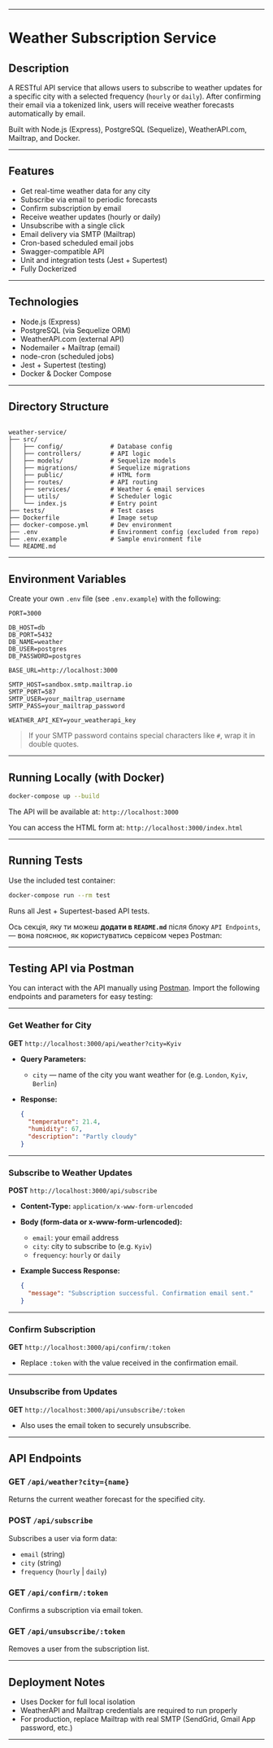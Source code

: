 
---

# Weather Subscription Service

## Description

A RESTful API service that allows users to subscribe to weather updates for a specific city with a selected frequency (`hourly` or `daily`). After confirming their email via a tokenized link, users will receive weather forecasts automatically by email.

Built with Node.js (Express), PostgreSQL (Sequelize), WeatherAPI.com, Mailtrap, and Docker.

---

## Features

- Get real-time weather data for any city
- Subscribe via email to periodic forecasts
- Confirm subscription by email
- Receive weather updates (hourly or daily)
- Unsubscribe with a single click
- Email delivery via SMTP (Mailtrap)
- Cron-based scheduled email jobs
- Swagger-compatible API
- Unit and integration tests (Jest + Supertest)
- Fully Dockerized

---

## Technologies

- Node.js (Express)
- PostgreSQL (via Sequelize ORM)
- WeatherAPI.com (external API)
- Nodemailer + Mailtrap (email)
- node-cron (scheduled jobs)
- Jest + Supertest (testing)
- Docker & Docker Compose

---

## Directory Structure

```

weather-service/
├── src/
│   ├── config/             # Database config
│   ├── controllers/        # API logic
│   ├── models/             # Sequelize models
│   ├── migrations/         # Sequelize migrations
│   ├── public/             # HTML form
│   ├── routes/             # API routing
│   ├── services/           # Weather & email services
│   ├── utils/              # Scheduler logic
│   └── index.js            # Entry point
├── tests/                  # Test cases
├── Dockerfile              # Image setup
├── docker-compose.yml      # Dev environment
├── .env                    # Environment config (excluded from repo)
├── .env.example            # Sample environment file
└── README.md

````

---

## Environment Variables

Create your own `.env` file (see `.env.example`) with the following:

```env
PORT=3000

DB_HOST=db
DB_PORT=5432
DB_NAME=weather
DB_USER=postgres
DB_PASSWORD=postgres

BASE_URL=http://localhost:3000

SMTP_HOST=sandbox.smtp.mailtrap.io
SMTP_PORT=587
SMTP_USER=your_mailtrap_username
SMTP_PASS=your_mailtrap_password

WEATHER_API_KEY=your_weatherapi_key
````

> If your SMTP password contains special characters like `#`, wrap it in double quotes.

---

## Running Locally (with Docker)

```bash
docker-compose up --build
```

The API will be available at:
`http://localhost:3000`

You can access the HTML form at:
`http://localhost:3000/index.html`

---

## Running Tests

Use the included test container:

```bash
docker-compose run --rm test
```

Runs all Jest + Supertest-based API tests.

Ось секція, яку ти можеш **додати в `README.md`** після блоку `API Endpoints`, — вона пояснює, як користуватись сервісом через Postman:

---

## Testing API via Postman

You can interact with the API manually using [Postman](https://www.postman.com/). Import the following endpoints and parameters for easy testing:

---

### Get Weather for City

**GET** `http://localhost:3000/api/weather?city=Kyiv`

* **Query Parameters:**

  * `city` — name of the city you want weather for (e.g. `London`, `Kyiv`, `Berlin`)
* **Response:**

  ```json
  {
    "temperature": 21.4,
    "humidity": 67,
    "description": "Partly cloudy"
  }
  ```

---

### Subscribe to Weather Updates

**POST** `http://localhost:3000/api/subscribe`

* **Content-Type:** `application/x-www-form-urlencoded`

* **Body (form-data or x-www-form-urlencoded):**

  * `email`: your email address
  * `city`: city to subscribe to (e.g. `Kyiv`)
  * `frequency`: `hourly` or `daily`

* **Example Success Response:**

  ```json
  {
    "message": "Subscription successful. Confirmation email sent."
  }
  ```

---

### Confirm Subscription

**GET** `http://localhost:3000/api/confirm/:token`

* Replace `:token` with the value received in the confirmation email.

---

### Unsubscribe from Updates

**GET** `http://localhost:3000/api/unsubscribe/:token`

* Also uses the email token to securely unsubscribe.

---

## API Endpoints

### GET `/api/weather?city={name}`

Returns the current weather forecast for the specified city.

### POST `/api/subscribe`

Subscribes a user via form data:

* `email` (string)
* `city` (string)
* `frequency` (`hourly` | `daily`)

### GET `/api/confirm/:token`

Confirms a subscription via email token.

### GET `/api/unsubscribe/:token`

Removes a user from the subscription list.

---

## Deployment Notes

* Uses Docker for full local isolation
* WeatherAPI and Mailtrap credentials are required to run properly
* For production, replace Mailtrap with real SMTP (SendGrid, Gmail App password, etc.)

---


